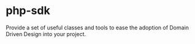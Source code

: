 # php-sdk
Provide a set of useful classes and tools to ease the adoption of Domain Driven Design into your project.
